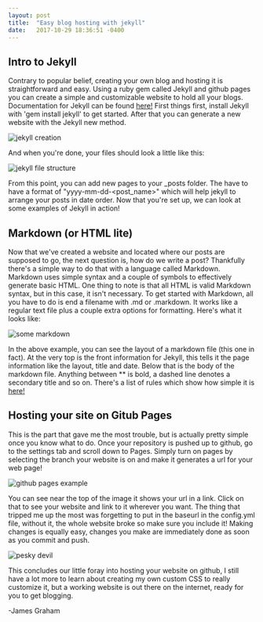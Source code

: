 ```yaml
---
layout: post
title:  "Easy blog hosting with jekyll"
date:   2017-10-29 18:36:51 -0400
---
```


**Intro to Jekyll**
-------------------

Contrary to popular belief, creating your own blog and hosting it is straightforward and easy. Using a ruby gem called Jekyll and github pages you can create a simple and customizable website to hold all your blogs. Documentation for Jekyll can be found [here!](https://jekyllrb.com) First things first, install Jekyll with 'gem install jekyll' to get started. After that you can generate a new website with the Jekyll new method. 

![jekyll creation](blog_posts/images/jekyll_new.png)

And when you're done, your files should look a little like this:

![jekyll file structure](blog_posts/images/jekyll_file_structure.png)

From this point, you can add new pages to your \_posts folder. The have to have a format of "yyyy-mm-dd-\<post\_name\>" which will help jekyll to arrange your posts in date order. Now that you're set up, we can look at some examples of Jekyll in action!

**Markdown (or HTML lite)**
--------------------------

Now that we've created a website and located where our posts are supposed to go, the next question is, how do we write a post? Thankfully there's a simple way to do that with a language called Markdown. Markdown uses simple syntax and a couple of symbols to effectively generate basic HTML. One thing to note is that all HTML is valid Markdown syntax, but in this case, it isn't necessary.
To get started with Markdown, all you have to do is end a filename with .md or .markdown. It works like a regular text file plus a couple extra options for formatting. Here's what it looks like: 

![some markdown](blog_posts/images/markdown_example.png)

In the above example, you can see the layout of a markdown file (this one in fact). At the very top is the front information for Jekyll, this tells it the page information like the layout, title and date. Below that is the body of the markdown file. Anything between \*\* is bold, a dashed line denotes a secondary title and so on. There's a list of rules which show how simple it is [here!](https://github.com/adam-p/markdown-here/wiki/Markdown-Cheatsheet)

**Hosting your site on Gitub Pages**
------------------------------------

This is the part that gave me the most trouble, but is actually pretty simple once you know what to do. Once your repository is pushed up to github, go to the settings tab and scroll down to Pages. Simply turn on pages by selecting the branch your website is on and make it generates a url for your web page!

![github pages example](blog_posts/images/github_pages_example.png)

You can see near the top of the image it shows your url in a link. Click on that to see your website and link to it wherever you want. The thing that tripped me up the most was forgetting to put in the baseurl in the config.yml file, without it, the whole website broke so make sure you include it! Making changes is equally easy, changes you make are immediately done as soon as you commit and push.

![pesky devil](blog_posts/images/config_baseurl.png)

This concludes our little foray into hosting your website on github, I still have a lot more to learn about creating my own custom CSS to really customize it, but a working website is out there on the internet, ready for you to get blogging.

-James Graham
